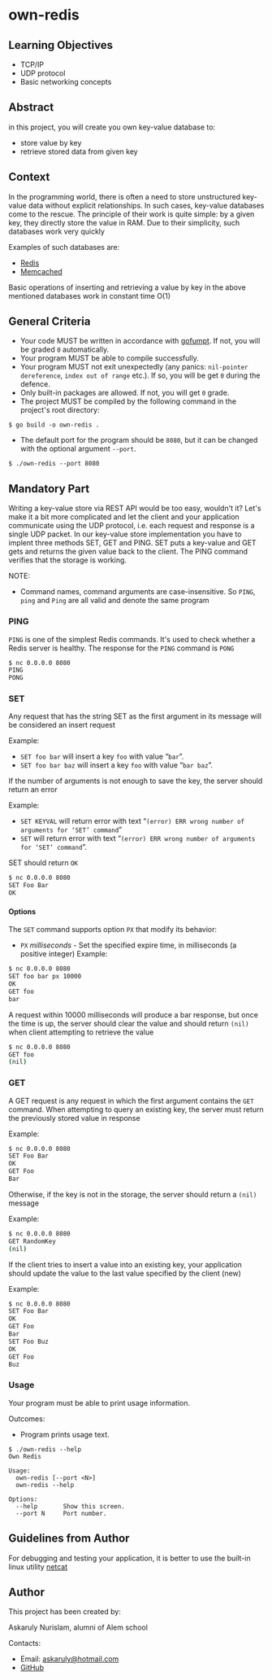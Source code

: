 # own-redis

## Learning Objectives

- TCP/IP
- UDP protocol
- Basic networking concepts

## Abstract

in this project, you will create you own key-value database to:
- store value by key
- retrieve stored data from given key

## Context

In the programming world, there is often a need to store unstructured key-value data without explicit relationships. In such cases, key-value databases come to the rescue. The principle of their work is quite simple: by a given key, they directly store the value in RAM. Due to their simplicity, such databases work very quickly

Examples of such databases are:
- [Redis](https://redis.io/)
- [Memcached](https://memcached.org/)

Basic operations of inserting and retrieving a value by key in the above mentioned databases work in constant time O(1)

## General Criteria

- Your code MUST be written in accordance with [gofumpt](https://github.com/mvdan/gofumpt). If not, you will be graded `0` automatically.
- Your program MUST be able to compile successfully.
- Your program MUST not exit unexpectedly (any panics: `nil-pointer dereference`, `index out of range` etc.). If so, you will be get `0` during the defence.
- Only built-in packages are allowed. If not, you will get `0` grade.
- The project MUST be compiled by the following command in the project's root directory:
```shell
$ go build -o own-redis .
```
- The default port for the program should be `8080`, but it can be changed with the optional argument `--port`.
```shell
$ ./own-redis --port 8080
```

## Mandatory Part

Writing a key-value store via REST API would be too easy, wouldn't it? Let's make it a bit more complicated and let the client and your application communicate using the UDP protocol, i.e. each request and response is a single UDP packet. In our key-value store implementation you have to implent three methods SET, GET and PING. SET puts a key-value and GET gets and returns the given value back to the client. The PING command verifies that the storage is working.

NOTE:
- Command names, command arguments are  case-insensitive. So `PING`, `ping` and `Ping` are all valid and denote the same program

### PING

`PING` is one of the simplest Redis commands. It's used to check whether a Redis server is healthy. The response for the `PING` command is `PONG`
```sh
$ nc 0.0.0.0 8080
PING
PONG
```

### SET

Any request that has the string SET as the first argument in its message will be considered an insert request

Example:
- `SET foo bar` will insert a key `foo` with value “`bar`”.
- `SET foo bar baz` will insert a key `foo` with value “`bar baz`”.

If the number of arguments is not enough to save the key, the server should return an error

Example:
- `SET KEYVAL` will return error with text “`(error) ERR wrong number of arguments for ‘SET’ command`”
- `SET` will return error with text “`(error) ERR wrong number of arguments for ‘SET’ command`”.

SET should return `OK`

```sh
$ nc 0.0.0.0 8080
SET Foo Bar
OK
```
#### Options
The `SET` command supports option `PX` that modify its behavior:
- `PX` _milliseconds_ - Set the specified expire time, in milliseconds (a positive integer)
Example:
```sh
$ nc 0.0.0.0 8080
SET foo bar px 10000
OK
GET foo
bar
```
A request within 10000 milliseconds will produce a bar response, but once the time is up, the server should clear the value and should return `(nil)` when client attempting to retrieve the value
```sh
$ nc 0.0.0.0 8080
GET foo
(nil)
```
### GET

A GET request is any request in which the first argument contains the `GET` command. When attempting to query an existing key, the server must return the previously stored value in response

Example:
```sh
$ nc 0.0.0.0 8080
SET Foo Bar
OK
GET Foo
Bar
```

Otherwise, if the key is not in the storage, the server should return a `(nil)` message

Example:
```sh
$ nc 0.0.0.0 8080
GET RandomKey
(nil)
```

If the client tries to insert a value into an existing key, your application should update the value to the last value specified by the client (new)

Example:
```sh
$ nc 0.0.0.0 8080
SET Foo Bar
OK
GET Foo
Bar
SET Foo Buz
OK
GET Foo
Buz
```

### Usage
Your program must be able to print usage information.

Outcomes:

- Program prints usage text.

```shell
$ ./own-redis --help
Own Redis

Usage:
  own-redis [--port <N>]
  own-redis --help

Options:
  --help       Show this screen.
  --port N     Port number.
```

## Guidelines from Author

For debugging and testing your application, it is better to use the built-in linux utility [netcat](https://www.commandlinux.com/man-page/man1/nc.1.html)

## Author

This project has been created by:

Askaruly Nurislam, alumni of Alem school

Contacts:
- Email: [askaruly@hotmail.com](mailto:askaruly@hotmail.com)
- [GitHub](https://github.com/darwin939/)